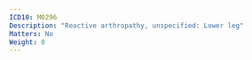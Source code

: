 ```yaml
---
ICD10: M0296
Description: "Reactive arthropathy, unspecified: Lower leg"
Matters: No
Weight: 0
---
```

